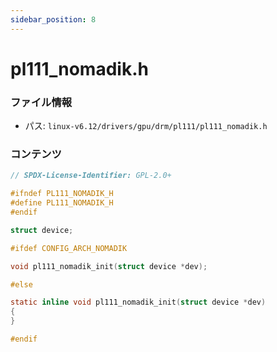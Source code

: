 ```yaml
---
sidebar_position: 8
---
```

# pl111_nomadik.h

### ファイル情報

- パス: `linux-v6.12/drivers/gpu/drm/pl111/pl111_nomadik.h`

### コンテンツ

```h
// SPDX-License-Identifier: GPL-2.0+

#ifndef PL111_NOMADIK_H
#define PL111_NOMADIK_H
#endif

struct device;

#ifdef CONFIG_ARCH_NOMADIK

void pl111_nomadik_init(struct device *dev);

#else

static inline void pl111_nomadik_init(struct device *dev)
{
}

#endif

```
